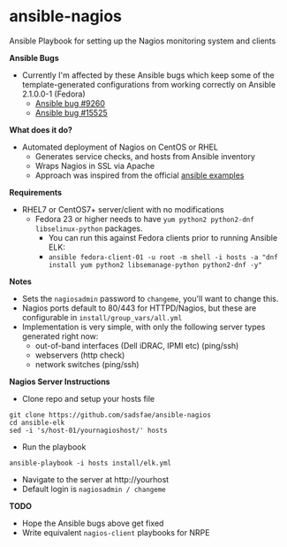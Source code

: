 ansible-nagios
==============
Ansible Playbook for setting up the Nagios monitoring system and clients

**Ansible Bugs**
   - Currently I'm affected by these Ansible bugs which keep some of the
     template-generated configurations from working correctly on Ansible 2.1.0.0-1 (Fedora)
     * [Ansible bug #9260](https://github.com/ansible/ansible/issues/9260)
     * [Ansible bug #15525](https://github.com/ansible/ansible/issues/15525)

**What does it do?**
   - Automated deployment of Nagios on CentOS or RHEL
     * Generates service checks, and hosts from Ansible inventory
     * Wraps Nagios in SSL via Apache
     * Approach was inspired from the official [ansible examples](https://github.com/ansible/ansible-examples)

**Requirements**
   - RHEL7 or CentOS7+ server/client with no modifications
     - Fedora 23 or higher needs to have ```yum python2 python2-dnf libselinux-python``` packages.
       * You can run this against Fedora clients prior to running Ansible ELK:
       - ```ansible fedora-client-01 -u root -m shell -i hosts -a "dnf install yum python2 libsemanage-python python2-dnf -y"```

**Notes**
   - Sets the ```nagiosadmin``` password to ```changeme```, you'll want to change this.
   - Nagios ports default to 80/443 for HTTPD/Nagios, but these are configurable in ```install/group_vars/all.yml```
   - Implementation is very simple, with only the following server types generated right now:
     - out-of-band interfaces (Dell iDRAC, IPMI etc) (ping/ssh)
     - webservers (http check)
     - network switches (ping/ssh)

**Nagios Server Instructions**
   - Clone repo and setup your hosts file
```
git clone https://github.com/sadsfae/ansible-nagios
cd ansible-elk
sed -i 's/host-01/yournagioshost/' hosts
```
   - Run the playbook
```
ansible-playbook -i hosts install/elk.yml
```
   - Navigate to the server at http://yourhost
   - Default login is ```nagiosadmin / changeme```

**TODO**
   - Hope the Ansible bugs above get fixed
   - Write equivalent ```nagios-client``` playbooks for NRPE
